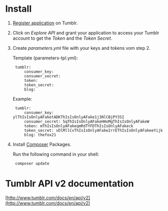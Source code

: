 # Install
1. [Register application](http://www.tumblr.com/oauth/apps) on Tumblr.
1. Click on _Explore API_ and grant your application to access your Tumblr account to get the _Token_ and the _Token Secret_.
1. Create _parameters.yml_ file with your keys and tokens vom step 2.
	
	Template (parameters-tpl.yml):
	
		tumblr:
		    consumer_key: 
		    consumer_secret: 
		    token: 
		    token_secret: 
		    blog: 
	
	Example:
	
		tumblr:
		    consumer_key: ylThIsIsOnlyAFaketADKThIsIsOnlyAFake1j3NlCBjPY3SI
		    consumer_secret: 5qThIsIsOnlyAFakeHHoMgThIsIsOnlyAFakeW
		    token: mThIsIsOnlyAFakeqmRdTYFDThIsIsOnlyAFakeck
		    token_secret: vDlMllCvThIsIsOnlyAFake2rrEThIsIsOnlyAFakeeYijk
		    blog: thefox21

1. Install [Composer](http://getcomposer.org/) Packages.

	Run the following command in your shell:
	
		composer update

# Tumblr API v2 documentation
[http://www.tumblr.com/docs/en/api/v2](http://www.tumblr.com/docs/en/api/v2)

